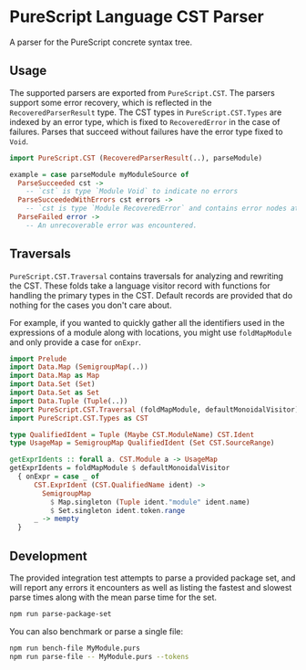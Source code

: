 # PureScript Language CST Parser

A parser for the PureScript concrete syntax tree.

## Usage

The supported parsers are exported from `PureScript.CST`. The parsers support
some error recovery, which is reflected in the `RecoveredParserResult` type.
The CST types in `PureScript.CST.Types` are indexed by an error type, which
is fixed to `RecoveredError` in the case of failures. Parses that succeed
without failures have the error type fixed to `Void`.

```purescript
import PureScript.CST (RecoveredParserResult(..), parseModule)

example = case parseModule myModuleSource of
  ParseSucceeded cst ->
    -- `cst` is type `Module Void` to indicate no errors
  ParseSucceededWithErrors cst errors ->
    -- `cst is type `Module RecoveredError` and contains error nodes at points of failure.
  ParseFailed error ->
    -- An unrecoverable error was encountered.
```

## Traversals

`PureScript.CST.Traversal` contains traversals for analyzing and rewriting
the CST. These folds take a language visitor record with functions for
handling the primary types in the CST. Default records are provided that do
nothing for the cases you don't care about.

For example, if you wanted to quickly gather all the identifiers used in the
expressions of a module along with locations, you might use `foldMapModule`
and only provide a case for `onExpr`.

```purescript
import Prelude
import Data.Map (SemigroupMap(..))
import Data.Map as Map
import Data.Set (Set)
import Data.Set as Set
import Data.Tuple (Tuple(..))
import PureScript.CST.Traversal (foldMapModule, defaultMonoidalVisitor)
import PureScript.CST.Types as CST

type QualifiedIdent = Tuple (Maybe CST.ModuleName) CST.Ident
type UsageMap = SemigroupMap QualifiedIdent (Set CST.SourceRange)

getExprIdents :: forall a. CST.Module a -> UsageMap
getExprIdents = foldMapModule $ defaultMonoidalVisitor
  { onExpr = case _ of
      CST.ExprIdent (CST.QualifiedName ident) ->
        SemigroupMap
          $ Map.singleton (Tuple ident."module" ident.name)
          $ Set.singleton ident.token.range
      _ -> mempty
  }
```

## Development

The provided integration test attempts to parse a provided package set, and
will report any errors it encounters as well as listing the fastest and
slowest parse times along with the mean parse time for the set.

```sh
npm run parse-package-set
```

You can also benchmark or parse a single file:

```sh
npm run bench-file MyModule.purs
npm run parse-file -- MyModule.purs --tokens
```
